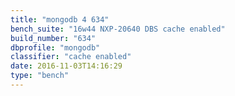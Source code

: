 ```yaml
---
title: "mongodb 4 634"
bench_suite: "16w44 NXP-20640 DBS cache enabled"
build_number: "634"
dbprofile: "mongodb"
classifier: "cache enabled"
date: 2016-11-03T14:16:29
type: "bench"
---
```

